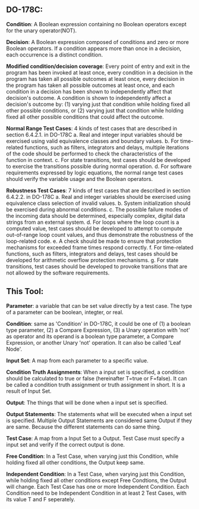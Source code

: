 ## DO-178C:

**Condition**: A Boolean expression containing no Boolean operators except for the unary operator(NOT).

**Decision**: A Boolean expression composed of conditions and zero or more Boolean operators. If a condition appears more than once in a decision, each occurrence is a distinct condition.

**Modified condition/decision coverage**: Every point of entry and exit in the program has been invoked at least once, every condition in a decision in the program has taken all possible outcomes at least once, every decision in the program has taken all possible outcomes at least once, and each condition in a decision has been shown to independently affect that decision's outcome. A condition is shown to independently affect a decision's outcome by: (1) varying just that condition while holding fixed all other possible conditions, or (2) varying just that condition while holding fixed all other possible conditions that could affect the outcome.

**Normal Range Test Cases**: 4 kinds of test cases that are described in section 6.4.2.1. in DO-178C
    a. Real and integer input variables should be exercised using valid equivalence classes and boundary values.
    b. For time-related functions, such as filters, integrators and delays, multiple iterations of the code should be performed to check the characteristics of the function in context.
    c. For state transitions, test cases should be developed to exercise the transitions possible during normal operation.
    d. For software requirements expressed by logic equations, the normal range test cases should verify the variable usage and the Boolean operators.

**Robustness Test Cases**: 7 kinds of test cases that are described in section 6.4.2.2. in DO-178C
    a. Real and integer variables should be exercised using equivalence class selection of invalid values.
    b. System initialization should be exercised during abnormal conditions.
    c. The possible failure modes of the incoming data should be determined, especially complex, digital data strings from an external system.
    d. For loops where the loop count is a computed value, test cases should be developed to attempt to compute out-of-range loop count values, and thus demonstrate the robustness of the loop-related code.
    e. A check should be made to ensure that protection mechanisms for exceeded frame times respond correctly.
    f. For time-related functions, such as filters, integrators and delays, test cases should be developed for arithmetic overflow protection mechanisms.
    g. For state transitions, test cases should be developed to provoke transitions that are not allowed by the software requirements.

## This Tool:

**Parameter**: a variable that can be set value directly by a test case. The type of a parameter can be boolean, integter, or real.

**Condition**: same as 'Condition' in DO-178C, it could be one of (1) a boolean type parameter, (2) a Compare Expression, (3) a Unary operation with 'not' as operator and its operand is a boolean type parameter, a Compare Expression, or another Unary 'not' operation. It can also be called 'Leaf Node'.

**Input Set**: A map from each parameter to a specific value.

**Condition Truth Assignments**: When a input set is specified, a condition should be calculated to true or false (hereinafter T=true or F=false). It can be called a condition truth assignment or truth assignment in short. It is a result of Input Set.

**Output**: The things that will be done when a input set is specified.

**Output Statements**: The statements what will be executed when a input set is specified. Multiple Output Statements are considered same Output if they are same. Because the different statements can do same thing.

**Test Case**: A map from a Input Set to a Output. Test Case must specify a input set and verify if the correct output is done.

**Free Condition**: In a Test Case, when varying just this Condition, while holding fixed all other conditions, the Output keep same.

**Independent Condition**: In a Test Case, when varying just this Condition, while holding fixed all other conditions except Free Condtions, the Output will change. Each Test Case has one or more Independent Condition. Each Condition need to be Independent Condition in at least 2 Test Cases, with its value T and F seperately.


